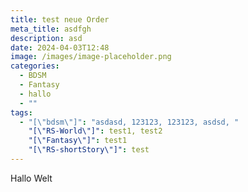 ```yaml
---
title: test neue Order
meta_title: asdfgh
description: asd
date: 2024-04-03T12:48
image: /images/image-placeholder.png
categories:
  - BDSM
  - Fantasy
  - hallo
  - ""
tags:
  - "[\"bdsm\"]": "asdasd, 123123, 123123, asdsd, "
    "[\"RS-World\"]": test1, test2
    "[\"Fantasy\"]": test1
    "[\"RS-shortStory\"]": test
---
```

Hallo Welt
